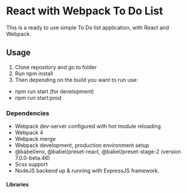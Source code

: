 # React with Webpack To Do List
This is a ready to use simple To Do list application, with React and Webpack.

## Usage
1. Clone repository and go to folder
2. Run npm install
3. Then depending on the build you want to run use:
* npm run start (for development)
* npm run start:prod

### Dependencies
* Webpack dev-server configured with hot module reloading
* Webpack 4
* Webpack merge
* Webpack development, production environment setup
* @babel/env, @babel/preset-react, @babel/preset-stage-2 (version 7.0.0-beta.46)
* Scss support
* NodeJS backend up & running with ExpressJS framework.

#### Libraries
